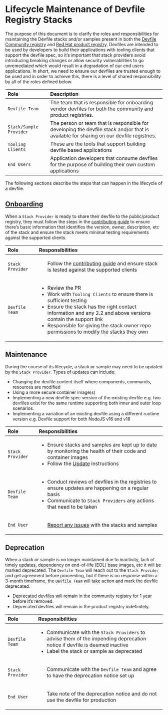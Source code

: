 # Lifecycle Maintenance of Devfile Registry Stacks

The purpose of this document is to clarify the roles and responsibilities for maintaining the Devfile stacks and/or samples present in both the [Devfile Community registry](https://github.com/devfile/registry) and [Red Hat product registry](https://github.com/redhat-developer/devfile-registry).
Devfiles are intended to be used by developers to build their applications with tooling clients that support the devfile spec, so it’s important that stack providers avoid introducing breaking changes or allow security vulnerabilities to go unremediated which would result in a degradation of our end users applications.  In short, we need to ensure our devfiles are trusted enough to be used and in order to achieve this, there is a level of shared responsibility by all of the roles defined below.


| Role                    | Description                                                                                                                             |
|:------------------------|:----------------------------------------------------------------------------------------------------------------------------------------|
| `Devfile Team`          | The team that is responsible for onboarding vendor devfiles for both the community and product registries.                              |
| `Stack/Sample Provider` | The person or team that is responsible for developing the devfile stack and/or that is available for sharing on our devfile registries. |
| `Tooling Clients`       | These are the tools that support building devfile based applications                                                                    |
| `End Users`             | Application developers that consume devfiles for the purpose of building their own custom applications                                  |

The following sections describe the steps that can happen in the lifecycle of a devfile.

## [Onboarding](https://github.com/redhat-developer/devfile-registry/blob/main/CONTRIBUTING.md)
When a `Stack Provider` is ready to share their devfile to the public/product registry, they must follow the steps in the [contributing guide](CONTRIBUTING.md) to ensure there’s basic information that identifies the version, owner, description, etc of the stack and ensure the stack meets minimal testing requirements against the supported clients.

| Role             | Responsibilities                                                                                                                                                                                                                                                                                                           |
|:-----------------|:---------------------------------------------------------------------------------------------------------------------------------------------------------------------------------------------------------------------------------------------------------------------------------------------------------------------------|
| `Stack Provider` | <ul>Follow the [contributing guide](CONTRIBUTING.md) and ensure stack is tested against the supported clients </ul>                                                                                                                                                                                                        |
| `Devfile Team`   | <ul><li>Review the PR</li><li>Work with `Tooling Clients` to ensure there is sufficient testing</li><li>Ensure the stack has the right contact information and any 2.2 and above versions contain the support link</li><li>Responsible for giving the stack owner repo permissions to modify the stacks they own</li></ul> |


## Maintenance
During the course of its lifecycle, a stack or sample may need to be updated by the `Stack Provider`.  Types of updates can include:

* Changing the devfile content itself where components, commands, resources are modified
* Using a more secure container image(s)
* Implementing a new devfile spec version of the existing devfile e.g. two devfiles exist for the same runtime supporting both inner and outer loop scenarios.
* Implementing a variation of an existing devfile using a different runtime version e.g. Devfile support for both  NodeJS v16 and v18


| Role             | Responsibilities                                                                                                                                                                                                                              |
|:-----------------|:----------------------------------------------------------------------------------------------------------------------------------------------------------------------------------------------------------------------------------------------|
| `Stack Provider` | <ul><li>Ensure stacks and samples are kept up to date by monitoring the health of their code and container images</li><li>Follow the [Update](https://github.com/devfile/registry/blob/main/CONTRIBUTING.md#updating) instructions </li></ul> |
| `Devfile Team`   | <ul><li>Conduct reviews of devfiles in the registries to ensure updates are happening on a regular basis</li><li>Communicate to `Stack Providers` any actions that need to be taken</li></ul>                                                 |
| `End User`       | <ul>[Report any issues](https://github.com/devfile/registry#reporting-any-issue) with the stacks and samples</ul>                                                                                                                             |


## Deprecation

When a stack or sample is no longer maintained due to inactivity, lack of timely updates, dependency on end-of-life (EOL) base images, etc it will be marked deprecated. The `Devfile Team` will reach out to the `Stack Provider` and get agreement before proceeding, but if there is no response within a 3-month timeframe, the  `Devfile Team` will take action and mark the devfile deprecated.

* Deprecated devfiles will remain in the community registry for 1 year before it’s removed.
* Deprecated devfiles will remain in the product registry indefinitely.


| Role              | Responsibilities                                                                                                                                                                            |
|:------------------|:--------------------------------------------------------------------------------------------------------------------------------------------------------------------------------------------|
| `Devfile Team`    | <ul><li>Communicate with the `Stack Providers` to advise them of the impending deprecation notice if devfile is deemed inactive </li> <li>Label the stack or sample as deprecated</li></ul> |
| `Stack Provider`  | <ul>Communicate with the `Devfile Team` and agree to have the deprecation notice set up</ul>                                                                                                  |
| `End User`| <ul>Take note of the deprecation notice and do not use the devfile for production</ul>                                                                                                                                                                                   |


